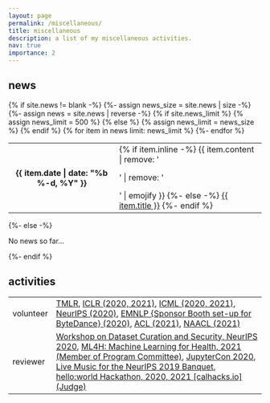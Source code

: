 ```yaml
---
layout: page
permalink: /miscellaneous/
title: miscellaneous
description: a list of my miscellaneous activities.
nav: true
importance: 2
---
```


<html>

          
<div class="news">
  <h2>news</h2>
  {% if site.news != blank -%} 
  {%- assign news_size = site.news | size -%}
  <div class="table-responsive">
    <table class="table table-sm table-borderless">
    {%- assign news = site.news | reverse -%}
    {% if site.news_limit %}
    {% assign news_limit = 500 %}
    {% else %}
    {% assign news_limit = news_size %}
    {% endif %}
    {% for item in news limit: news_limit %}
      <tr>
        <th scope="row">{{ item.date | date: "%b %-d, %Y" }}</th>
        <td>
          {% if item.inline -%} 
            {{ item.content | remove: '<p>' | remove: '</p>' | emojify }}
          {%- else -%} 
          <a class="news-title" href="{{ item.url | relative_url }}">{{ item.title }}</a>
          {%- endif %} 
        </td>
      </tr>
      {%- endfor %} 
      </table>
  </div>
  {%- else -%} 
    <p>No news so far...</p>
  {%- endif %} 
  <h2>activities</h2>
  <div class="table-responsive">
    <table class="table table-sm table-borderless">
      <tbody>
        <tr>
          <td>volunteer</td>
          <td><a href="https://www.jmlr.org/tmlr/">TMLR</a>, <a href="https://iclr.cc/Conferences/2021/Volunteers">ICLR (2020, 2021)</a>, <a href="https://icml.cc/">ICML (2020, 2021)</a>, <a href="https://nips.cc/">NeurIPS (2020)</a>, <a href="https://github.com/acl-org/emnlp-2020-virtual-conference/blob/master/static/pdf/volunteers.pdf">EMNLP {Sponsor Booth set-up for ByteDance} (2020)</a>, <a href="https://acl2020.org/">ACL (2021)</a>, <a href="https://2021.naacl.org/">NAACL (2021)</a></td>
        </tr>
        <tr>
          <td>reviewer</td>
          <td><a href="http://securedata.lol/">Workshop on Dataset Curation and Security, NeurIPS 2020</a>, <a href="https://ml4h2021.hotcrp.com/users/pc">ML4H: Machine Learning for Health, 2021 (Member of Program Committee)</a>, <a href="https://jupytercon.com/participate/#Reviewers">JupyterCon 2020</a>, <a href="https://github.com/psc-g/neurips19music#review-process">Live Music for the NeurIPS 2019 Banquet</a>, <a href="https://helloworld.calhacks.io/">hello:world Hackathon, 2020, 2021 [calhacks.io] (Judge)</a></td>
        </tr>
	    </tbody>
    </table>
  </div>
</div>


<!-- <h3 id="activities">activities</h3>

<ul>
  <li>Volunteering
    <ul>
        <li>Transactions on Machine Learning Research [TMLR]</li>
        <li>International Conference on Learning Representations [ICLR 2020][ICLR 2021]</li>
        <li>Annual Conference of the North American Chapter of the Association for Computational Linguistics [NAACL-HLT 2021]</li>
        <li>Thirty-seventh International Conference on Machine Learning [ICML 2020][ICML 2021]</li>
        <li>the 59th annual meeting of the Association for Computational Linguistics [ACL 2021]</li>
        <li>Thirty-fourth Conference on Neural Information Processing Systems [NeurIPS 2020]</li>
        <li>The 2020 Conference on Empirical Methods in Natural Language Processing [EMNLP 2020](Sponsor Booth set-up for ByteDance)</li>
    </ul>
   </li>
</ul>

<ul>
  <li>Reviewing
    <ul>
        <li>Workshop on Dataset Curation and Security, NeurIPS 2020</li>
        <li>ML4H: Machine Learning for Health, 2021 (Member of Program Committee)</li>
        <li>JupyterCon 2020</li>
        <li>Live Music for the NeurIPS 2019 Banquet</li>
        <li>hello:world Hackathon, 2020, 2021 [calhacks.io] (Judge)</li>
        <li>SciMLCon, 2022</li>
    </ul>
   </li>
</ul> -->

</html>
